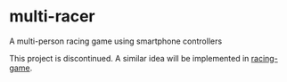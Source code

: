 # multi-racer
A multi-person racing game using smartphone controllers

This project is discontinued. A similar idea will be implemented in [racing-game](https://github.com/jlam55555/racing-game).

